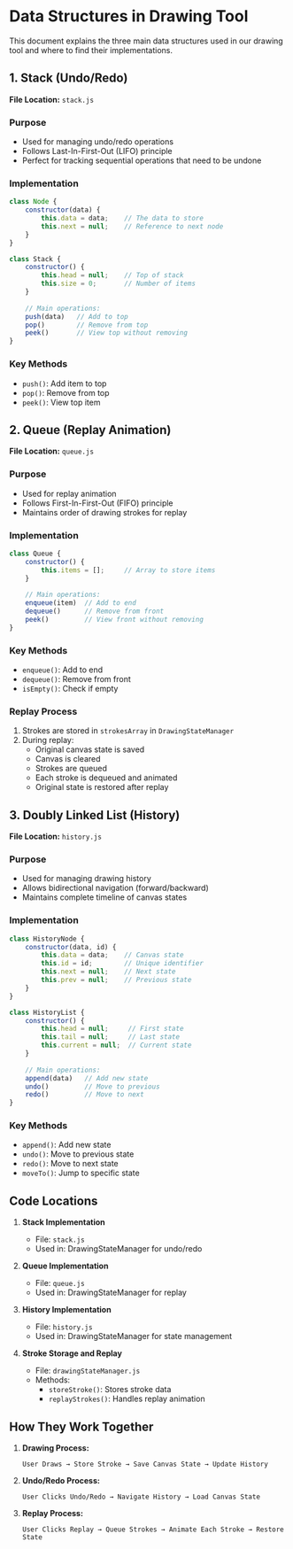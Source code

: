 # Data Structures in Drawing Tool

This document explains the three main data structures used in our drawing tool and where to find their implementations.

## 1. Stack (Undo/Redo)
**File Location:** `stack.js`

### Purpose
- Used for managing undo/redo operations
- Follows Last-In-First-Out (LIFO) principle
- Perfect for tracking sequential operations that need to be undone

### Implementation
```javascript
class Node {
    constructor(data) {
        this.data = data;    // The data to store
        this.next = null;    // Reference to next node
    }
}

class Stack {
    constructor() {
        this.head = null;    // Top of stack
        this.size = 0;       // Number of items
    }
    
    // Main operations:
    push(data)   // Add to top
    pop()        // Remove from top
    peek()       // View top without removing
}
```

### Key Methods
- `push()`: Add item to top 
- `pop()`: Remove from top 
- `peek()`: View top item 

## 2. Queue (Replay Animation)
**File Location:** `queue.js`

### Purpose
- Used for replay animation
- Follows First-In-First-Out (FIFO) principle
- Maintains order of drawing strokes for replay

### Implementation
```javascript
class Queue {
    constructor() {
        this.items = [];     // Array to store items
    }
    
    // Main operations:
    enqueue(item)  // Add to end
    dequeue()      // Remove from front
    peek()         // View front without removing
}
```

### Key Methods
- `enqueue()`: Add to end 
- `dequeue()`: Remove from front 
- `isEmpty()`: Check if empty 

### Replay Process
1. Strokes are stored in `strokesArray` in `DrawingStateManager`
2. During replay:
   - Original canvas state is saved
   - Canvas is cleared
   - Strokes are queued
   - Each stroke is dequeued and animated
   - Original state is restored after replay

## 3. Doubly Linked List (History)
**File Location:** `history.js`

### Purpose
- Used for managing drawing history
- Allows bidirectional navigation (forward/backward)
- Maintains complete timeline of canvas states

### Implementation
```javascript
class HistoryNode {
    constructor(data, id) {
        this.data = data;    // Canvas state
        this.id = id;        // Unique identifier
        this.next = null;    // Next state
        this.prev = null;    // Previous state
    }
}

class HistoryList {
    constructor() {
        this.head = null;     // First state
        this.tail = null;     // Last state
        this.current = null;  // Current state
    }
    
    // Main operations:
    append(data)   // Add new state
    undo()         // Move to previous
    redo()         // Move to next
}
```

### Key Methods
- `append()`: Add new state 
- `undo()`: Move to previous state
- `redo()`: Move to next state 
- `moveTo()`: Jump to specific state 

## Code Locations

1. **Stack Implementation**
   - File: `stack.js`
   - Used in: DrawingStateManager for undo/redo

2. **Queue Implementation**
   - File: `queue.js`
   - Used in: DrawingStateManager for replay

3. **History Implementation**
   - File: `history.js`
   - Used in: DrawingStateManager for state management

4. **Stroke Storage and Replay**
   - File: `drawingStateManager.js`
   - Methods:
     - `storeStroke()`: Stores stroke data
     - `replayStrokes()`: Handles replay animation

## How They Work Together

1. **Drawing Process:**
   ```
   User Draws → Store Stroke → Save Canvas State → Update History
   ```

2. **Undo/Redo Process:**
   ```
   User Clicks Undo/Redo → Navigate History → Load Canvas State
   ```

3. **Replay Process:**
   ```
   User Clicks Replay → Queue Strokes → Animate Each Stroke → Restore State
   ```
